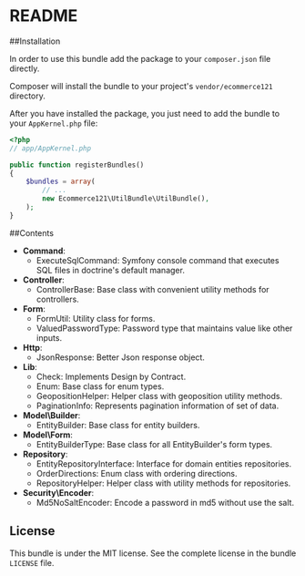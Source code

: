 README
======

##Installation

In order to use this bundle add the package to your `composer.json` file directly.

Composer will install the bundle to your project's `vendor/ecommerce121` directory.

After you have installed the package, you just need to add the bundle to your `AppKernel.php` file:

``` php
<?php
// app/AppKernel.php

public function registerBundles()
{
    $bundles = array(
        // ...
        new Ecommerce121\UtilBundle\UtilBundle(),
    );
}
```

##Contents

- **Command**:
  - ExecuteSqlCommand: Symfony console command that executes SQL files in doctrine's default manager.
- **Controller**:
  - ControllerBase: Base class with convenient utility methods for controllers.
- **Form**:
  - FormUtil: Utility class for forms.
  - ValuedPasswordType: Password type that maintains value like other inputs.
- **Http**:
  - JsonResponse: Better Json response object.
- **Lib**:
  - Check: Implements Design by Contract. 
  - Enum: Base class for enum types.
  - GeopositionHelper: Helper class with geoposition utility methods.
  - PaginationInfo: Represents pagination information of set of data.
- **Model\Builder**:
  - EntityBuilder: Base class for entity builders.
- **Model\Form**:
  - EntityBuilderType: Base class for all EntityBuilder's form types.
- **Repository**:
  - EntityRepositoryInterface: Interface for domain entities repositories.
  - OrderDirections: Enum class with ordering directions.
  - RepositoryHelper: Helper class with utility methods for repositories.
- **Security\Encoder**:
  - Md5NoSaltEncoder: Encode a password in md5 without use the salt.  
  
License
-------

This bundle is under the MIT license. See the complete license in the bundle `LICENSE` file.
